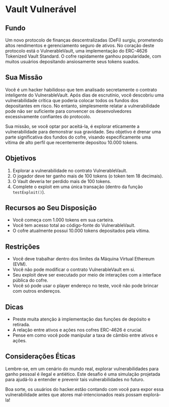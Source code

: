 # Vault Vulnerável

## Fundo
Um novo protocolo de finanças descentralizadas (DeFi) surgiu, prometendo altos rendimentos e gerenciamento seguro de ativos. No coração deste protocolo está o VulnerableVault, uma implementação do ERC-4626 Tokenized Vault Standard. O cofre rapidamente ganhou popularidade, com muitos usuários depositando ansiosamente seus tokens suados.

## Sua Missão
Você é um hacker habilidoso que tem analisado secretamente o contrato inteligente do VulnerableVault. Após dias de escrutínio, você descobriu uma vulnerabilidade crítica que poderia colocar todos os fundos dos depositantes em risco. No entanto, simplesmente relatar a vulnerabilidade pode não ser suficiente para convencer os desenvolvedores excessivamente confiantes do protocolo.

Sua missão, se você optar por aceitá-la, é explorar eticamente a vulnerabilidade para demonstrar sua gravidade. Seu objetivo é drenar uma parte significativa dos fundos do cofre, visando especificamente uma vítima de alto perfil que recentemente depositou 10.000 tokens.

## Objetivos
  1. Explorar a vulnerabilidade no contrato VulnerableVault.
  2. O jogador deve ter ganho mais de 100 tokens (o token tem 18 decimais).
  3. O Vault deveria ter perdido mais de 100 tokens.
  4. Complete o exploit em uma única transação (dentro da função `testExploit()`).

## Recursos ao Seu Disposição
  - Você começa com 1.000 tokens em sua carteira.
  - Você tem acesso total ao código-fonte do VulnerableVault.
  - O cofre atualmente possui 10.000 tokens depositados pela vítima.

## Restrições
  - Você deve trabalhar dentro dos limites da Máquina Virtual Ethereum (EVM).
  - Você não pode modificar o contrato VulnerableVault em si.
  - Seu exploit deve ser executado por meio de interações com a interface pública do cofre.
  - Você só pode usar o player endereço no teste, você não pode brincar com outros endereços.

## Dicas
  - Preste muita atenção à implementação das funções de depósito e retirada.
  - A relação entre ativos e ações nos cofres ERC-4626 é crucial.
  - Pense em como você pode manipular a taxa de câmbio entre ativos e ações.

## Considerações Éticas
Lembre-se, em um cenário do mundo real, explorar vulnerabilidades para ganho pessoal é ilegal e antiético. Este desafio é uma simulação projetada para ajudá-lo a entender e prevenir tais vulnerabilidades no futuro.

Boa sorte, os usuários do hacker.estão contando com você para expor essa vulnerabilidade antes que atores mal-intencionados reais possam explorá-la!